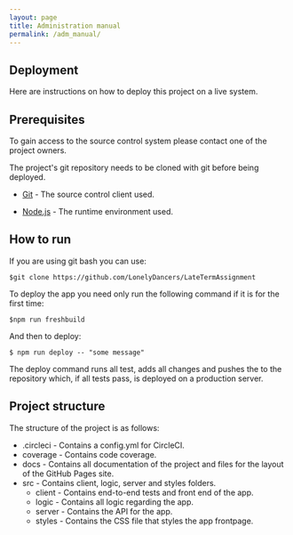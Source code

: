 ```yaml
---
layout: page
title: Administration manual
permalink: /adm_manual/
---
```


## Deployment

Here are instructions on how to deploy this project on a live system.

## Prerequisites
To gain access to the source control system please contact one of the project owners.

The project's git repository needs to be cloned with git before being deployed.

* [Git](https://git-scm.com/) - The source control client used.

* [Node.js](https://nodejs.org/en/download/) - The runtime environment used.

## How to run
If you are using git bash you can use:
```
$git clone https://github.com/LonelyDancers/LateTermAssignment
```

To deploy the app you need only run the following command if it is for the first time:
```
$npm run freshbuild
```
And then to deploy:
```
$ npm run deploy -- "some message"
```
The deploy command runs all test, adds all changes and pushes the to the repository which, if all tests pass, is deployed on a production server.

## Project structure

The structure of the project is as follows:

* .circleci - Contains a config.yml for CircleCI.
* coverage - Contains code coverage.
* docs - Contains all documentation of the project and files for the layout of the GitHub Pages site.
* src - Contains client, logic, server and styles folders.
  * client - Contains end-to-end tests and front end of the app.
  * logic - Contains all logic regarding the app.
  * server - Contains the API for the app.
  * styles - Contains the CSS file that styles the app frontpage.

